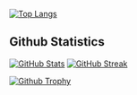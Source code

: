 <!--

# Hello! Welcome to my personal profile! I'm Yueyuan Li.

[![Gmail](https://img.shields.io/badge/Gmail-EA4335?logo=gmail&logoColor=white
)](mailto:rowena.academic@gmail.com)
[![Research Gate](
https://img.shields.io/badge/ResearchGate-00CCBB?logo=researchgate&logoColor=white
)](https://www.researchgate.net/profile/Yueyuan-Li-4)
[![Google Scholar](https://img.shields.io/badge/Google%20Scholar-4285F4?logo=googlescholar&logoColor=white
)](https://scholar.google.com/citations?user=GcxEMNIAAAAJ)
[![Twitter](https://img.shields.io/badge/Twitter_%40MotacillaAlba-1D9BF0?logo=twitter&logoColor=white)](https://twitter.com/SirenBlue3)
[![zhihu](https://img.shields.io/badge/dynamic/json?url=https%3A%2F%2Fapi.spencerwoo.com%2Fsubstats%2F%3Fsource%3Dzhihu%26queryKey%3Dravenclaw-32&logo=zhihu&logoColor=white&label=Zhihu&labelColor=0084FF&color=0084FF&query=$.data.totalSubs&suffix=%20Followers)](https://www.zhihu.com/people/ravenclaw-32)
[![LinkedIn](https://img.shields.io/badge/LinkedIn-0A66C2?logo=linkedin&logoColor=white
)](https://www.linkedin.com/in/yueyuanli/)

## About

- I'm currently a Ph.D. student at Shanghai Jiao Tong University.
- I'm affiliated with [CyberC3 Intelligent Vehicle Labs, Shanghai Jiao Tong University](https://cyberc3.sjtu.edu.cn/).
- My current research interest is in driving decision-making and interactive driving simulation.
- I'm the main maintainer of the repositories pinned following the profile. These projects are looking for collaborators!

## Programming Languages

My main programming language is Python. Recently, I am learning C# and Rust for my project.

![HTML5](https://img.shields.io/badge/HTML5-E34F26?style=for-the-badge&logo=html5&logoColor=white)
![CSS](https://img.shields.io/badge/CSS-239120?&style=for-the-badge&logo=css3&logoColor=white)
![LaTeX](https://img.shields.io/badge/latex-%23008080.svg?style=for-the-badge&logo=latex&logoColor=white)
![R](https://img.shields.io/badge/R-276DC3?style=for-the-badge&logo=r&logoColor=white)
![C++](https://img.shields.io/badge/C%2B%2B-00599C?style=for-the-badge&logo=c%2B%2B&logoColor=white)
![Python](https://img.shields.io/badge/Python-3776AB?style=for-the-badge&logo=python&logoColor=white) 
![Unity](https://img.shields.io/badge/Unity-100000?style=for-the-badge&logo=unity&logoColor=white)
![Django](https://img.shields.io/badge/django-%23092E20.svg?style=for-the-badge&logo=django&logoColor=white)

-->

[![Top Langs](https://github-readme-stats-git-main-motacillaalbas-projects.vercel.app/api/top-langs/?username=MotacillaAlba&theme=transparent&layout=compact&PAT_1&count_private=true)](https://github.com/anuraghazra/github-readme-stats)

<!--
## Publications

Wu, Haoran, Yueyuan Li, Hanyang Zhuang, Chunxiang Wang, and Ming Yang. "[HR-Planner: A Hierarchical Highway Tactical Planner based on Residual Reinforcement Learning](https://ieeexplore.ieee.org/document/9812400)." In *2022 International Conference on Robotics and Automation (ICRA)*, pp. 7263-7269. IEEE, 2022.

Yuan, Wei, Yueyuan Li, Hanyang Zhuang, Chunxiang Wang, and Ming Yang. "[Prioritized experience replay-based deep q learning: Multiple-reward architecture for highway driving decision making](https://ieeexplore.ieee.org/document/9576818)." *IEEE Robotics & Automation Magazine* 28, no. 4 (2021): 21-31.

Yi, Cheng, Li Sujian, and Li Yueyuan. "[Unifying discourse resources with dependency framework](https://aclanthology.org/2021.ccl-1.94/)." In *Proceedings of the 20th Chinese National Conference on Computational Linguistics*, pp. 1058-1065. 2021.

Islam, Mobarakol, Yueyuan Li, and Hongliang Ren. "[Learning where to look while tracking instruments in robot-assisted surgery](https://link.springer.com/chapter/10.1007/978-3-030-32254-0_46)." In *International Conference on Medical Image Computing and Computer-Assisted Intervention*, pp. 412-420. Cham: Springer International Publishing, 2019.

Li, Yueyuan, Xuemei Chen, and Ming Yang. "[Optical flow based solar irradiance forecasting in satellite images](https://ieeexplore.ieee.org/abstract/document/9043950)." In *2019 IEEE International Conference on Real-time Computing and Robotics (RCAR)*, pp. 442-447. IEEE, 2019.
-->

## Github Statistics

[![GitHub Stats](https://github-readme-stats.vercel.app/api?username=MotacillaAlba&show_icons=true&theme=transparent&PAT_1)](https://github.com/anuraghazra/github-readme-stats)
[![GitHub Streak](https://github-readme-streak-stats.herokuapp.com/?user=MotacillaAlba&theme=transparent)](https://git.io/streak-stats)

[![Github Trophy](https://github-profile-trophy.vercel.app/?username=MotacillaAlba&theme=oldie&row=1)](https://github.com/ryo-ma/github-profile-trophy)
